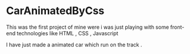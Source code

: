 ﻿# CarAnimatedByCss
 This was the first project of mine were i was just playing with some front-end technologies like HTML , CSS , Javascript 
 
 I have just made a animated car which run on the track .
 
